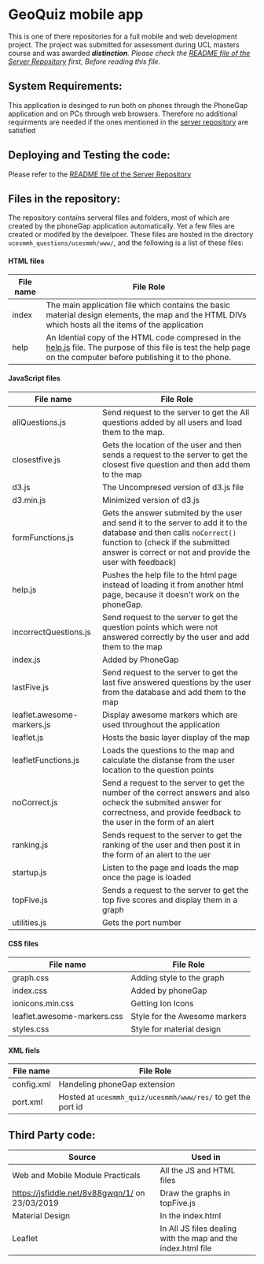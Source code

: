 # GeoQuiz mobile app 
This is one of there repositories for a full mobile and web development project. The project was submitted for assessment during UCL masters course and was awarded ***distinction**. 
Please check the [README file of the Server Repository](https://github.com/ucl-geospatial/ucesmmh_server/blob/master/README.md) first, Before reading this file.*

## System Requirements:
This application is desinged to run both on phones through the PhoneGap application and on PCs through web browsers. Therefore no additional requirments are needed if the ones mentioned in the [server repository](https://github.com/ucl-geospatial/ucesmmh_server) are satisfied 

## Deploying and Testing the code:
Please refer to the [README file of the Server Repository](https://github.com/ucl-geospatial/ucesmmh_server/blob/master/README.md)

## Files in the repository:
The repository contains serveral files and folders, most of which are created by the phoneGap application automatically. Yet a few files are created or modifed by the develpoer. These files are hosted in the directory `ucesmmh_questions/ucesmmh/www/`, and the following is a list of these files: 

#### HTML files 
File name | File Role
----------|----------
index | The main application file which contains the basic material design elements, the map and the HTML DIVs which hosts all the items of the application 
help | An Idential copy of the HTML code compresed in the [help.js](https://github.com/ucl-geospatial/ucesmmh_questions/blob/master/ucesmmh/www/js/help.js) file. The purpose of this file is test the help page on the computer before publishing it to the phone.

#### JavaScript files
File name | File Role
----------|----------
allQuestions.js | Send request to the server to get the All questions added by all users and load them to the map.
closestfive.js | Gets the location of the user and then sends a request to the server to get the closest five question and then add them to the map
d3.js | The Uncompresed version of d3.js file 
d3.min.js | Minimized version of d3.js
formFunctions.js | Gets the answer submited by the user and send it to the server to add it to the database and then calls  `noCorrect()` function to (check if the submitted answer is correct or not and provide the user with feedback) 
help.js | Pushes the help file to the html page instead of loading it from another html page, because it doesn't work on the phoneGap. 
incorrectQuestions.js | Send request to the server to get the question points which were not answered correctly by the user and add them to the map
index.js | Added by PhoneGap
lastFive.js | Send request to the server to get the last five answered questions by the user from the database and add them to the map
leaflet.awesome-markers.js | Display awesome markers which are used throughout the application
leaflet.js | Hosts the basic layer display of the map
leafletFunctions.js | Loads the questions to the map and calculate the distanse from the user location to the question points 
noCorrect.js | Send a request to the server to get the number of the correct answers and also ocheck the submited answer for correctness, and provide feedback to the user in the form of an alert
ranking.js | Sends request to the server to get the ranking of the user and then post it in the form of an alert to the uer
startup.js | Listen to the page and loads the map once the page is loaded
topFive.js | Sends a request to the server to get the top five scores and display them in a graph
utilities.js | Gets the port number 

#### CSS files 
File name | File Role
----------|----------
graph.css | Adding style to the graph
index.css | Added by phoneGap
ionicons.min.css | Getting Ion Icons
leaflet.awesome-markers.css | Style for the Awesome markers
styles.css | Style for material design 

#### XML fiels
File name | File Role
----------|----------
config.xml | Handeling phoneGap extension  
port.xml | Hosted at `ucesmmh_quiz/ucesmmh/www/res/` to get the port id

## Third Party code:
Source  | Used in 
--------|----------
Web and Mobile Module Practicals | All the JS and HTML files
https://jsfiddle.net/8v88gwqn/1/ on 23/03/2019 | Draw the graphs in topFive.js
Material Design | In the index.html 
Leaflet | In All JS files dealing with the map and the index.html file 
